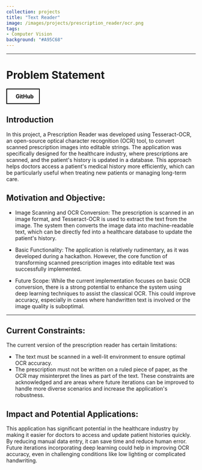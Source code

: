 ```yaml
---
collection: projects
title: "Text Reader"
image: /images/projects/prescription_reader/ocr.png
tags: 
- Computer Vision
background: "#A95C68" 
---
```

<style>
    .image-container {
      text-align: center;
    }
    .responsive-image {
      width: 500px; /* Set the desired width */
      height: auto; /* Maintain aspect ratio */
    }
    .button-container {
    width: 100%;
    display: flex;
    justify-content: left;
    }

    .button-group {
        display: flex;
        gap: 15px; /* Space between buttons */
        align-items: center;
    }

    .icon-button {
        display: flex;
        align-items: center;
        justify-content: center;
        padding: 10px 15px;
        border: 2px solid black;
        background-color: white;
        color: black;
        font-weight: bold;
        cursor: pointer;
        transition: all 0.3s ease;
        text-decoration: none !important;
    }

    .icon-button i {
        margin-right: 8px;
        font-size: 20px;
    }

    .icon-button:hover {
        background-color: black;
        color: white;
    }
</style>

<!-- <div class="button-container">
    <div class="button-group">
        <a href="https://github.com/FarStryke21/MAPF" class="icon-button github-button">
            <i class="fab fa-github"></i>
            <span>GitHub</span>
        </a>
        <a href="/files/16745_tyagi_gite_kokil_chulawala.pdf" class="icon-button github-button">
            <i class="fas fa-file-alt"></i>
            <span>Article</span>
        </a>
    </div>
</div> -->

---------------------
# Problem Statement

<div class="button-container">
    <a href="https://github.com/JavalVyas2000/Classification-of-Needle-like-crystals-using-Image-Analysis" class="icon-button arxiv-button">
        <i class="fab fa-github"></i>
        <span>GitHub</span>
    </a>
</div>

## Introduction
In this project, a Prescription Reader was developed using Tesseract-OCR, an open-source optical character recognition (OCR) tool, to convert scanned prescription images into editable strings. The application was specifically designed for the healthcare industry, where prescriptions are scanned, and the patient's history is updated in a database. This approach helps doctors access a patient's medical history more efficiently, which can be particularly useful when treating new patients or managing long-term care.

## Motivation and Objective:

- Image Scanning and OCR Conversion:
The prescription is scanned in an image format, and Tesseract-OCR is used to extract the text from the image. The system then converts the image data into machine-readable text, which can be directly fed into a healthcare database to update the patient's history.

- Basic Functionality:
The application is relatively rudimentary, as it was developed during a hackathon. However, the core function of transforming scanned prescription images into editable text was successfully implemented.

- Future Scope:
While the current implementation focuses on basic OCR conversion, there is a strong potential to enhance the system using deep learning techniques to assist the classical OCR. This could improve accuracy, especially in cases where handwritten text is involved or the image quality is suboptimal.


------------------------
## Current Constraints:

The current version of the prescription reader has certain limitations:

- The text must be scanned in a well-lit environment to ensure optimal OCR accuracy.
- The prescription must not be written on a ruled piece of paper, as the OCR may misinterpret the lines as part of the text.
These constraints are acknowledged and are areas where future iterations can be improved to handle more diverse scenarios and increase the application's robustness.

## Impact and Potential Applications:

This application has significant potential in the healthcare industry by making it easier for doctors to access and update patient histories quickly. By reducing manual data entry, it can save time and reduce human error. Future iterations incorporating deep learning could help in improving OCR accuracy, even in challenging conditions like low lighting or complicated handwriting.


